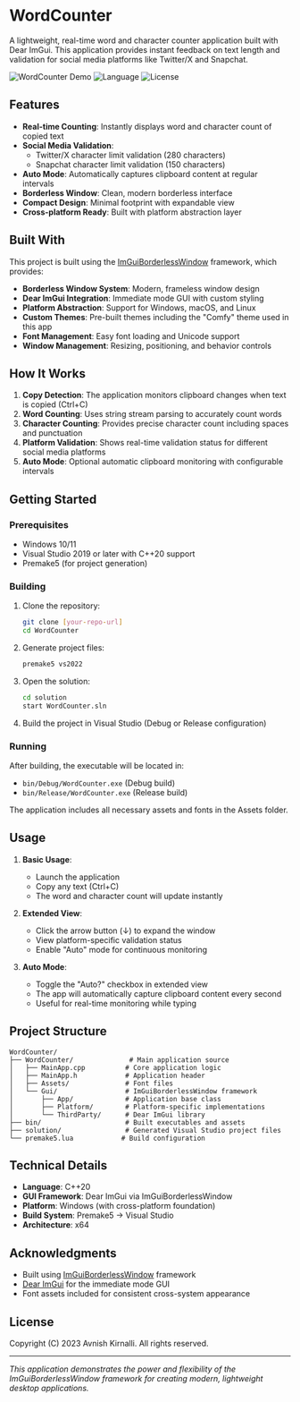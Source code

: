 # WordCounter

A lightweight, real-time word and character counter application built with Dear ImGui. This application provides instant feedback on text length and validation for social media platforms like Twitter/X and Snapchat.

![WordCounter Demo](https://img.shields.io/badge/Platform-Windows-blue) ![Language](https://img.shields.io/badge/Language-C%2B%2B20-orange) ![License](https://img.shields.io/badge/License-Copyright%202023%20Avnish%20Kirnalli-green)

## Features

- **Real-time Counting**: Instantly displays word and character count of copied text
- **Social Media Validation**: 
  - Twitter/X character limit validation (280 characters)
  - Snapchat character limit validation (150 characters)
- **Auto Mode**: Automatically captures clipboard content at regular intervals
- **Borderless Window**: Clean, modern borderless interface
- **Compact Design**: Minimal footprint with expandable view
- **Cross-platform Ready**: Built with platform abstraction layer

## Built With

This project is built using the [ImGuiBorderlessWindow](https://github.com/AvnishGameDev/ImGuiBorderlessWindow) framework, which provides:

- **Borderless Window System**: Modern, frameless window design
- **Dear ImGui Integration**: Immediate mode GUI with custom styling
- **Platform Abstraction**: Support for Windows, macOS, and Linux
- **Custom Themes**: Pre-built themes including the "Comfy" theme used in this app
- **Font Management**: Easy font loading and Unicode support
- **Window Management**: Resizing, positioning, and behavior controls

## How It Works

1. **Copy Detection**: The application monitors clipboard changes when text is copied (Ctrl+C)
2. **Word Counting**: Uses string stream parsing to accurately count words
3. **Character Counting**: Provides precise character count including spaces and punctuation
4. **Platform Validation**: Shows real-time validation status for different social media platforms
5. **Auto Mode**: Optional automatic clipboard monitoring with configurable intervals

## Getting Started

### Prerequisites

- Windows 10/11
- Visual Studio 2019 or later with C++20 support
- Premake5 (for project generation)

### Building

1. Clone the repository:
   ```bash
   git clone [your-repo-url]
   cd WordCounter
   ```

2. Generate project files:
   ```bash
   premake5 vs2022
   ```

3. Open the solution:
   ```bash
   cd solution
   start WordCounter.sln
   ```

4. Build the project in Visual Studio (Debug or Release configuration)

### Running

After building, the executable will be located in:
- `bin/Debug/WordCounter.exe` (Debug build)
- `bin/Release/WordCounter.exe` (Release build)

The application includes all necessary assets and fonts in the Assets folder.

## Usage

1. **Basic Usage**: 
   - Launch the application
   - Copy any text (Ctrl+C)
   - The word and character count will update instantly

2. **Extended View**:
   - Click the arrow button (↓) to expand the window
   - View platform-specific validation status
   - Enable "Auto" mode for continuous monitoring

3. **Auto Mode**:
   - Toggle the "Auto?" checkbox in extended view
   - The app will automatically capture clipboard content every second
   - Useful for real-time monitoring while typing

## Project Structure

```
WordCounter/
├── WordCounter/              # Main application source
│   ├── MainApp.cpp          # Core application logic
│   ├── MainApp.h            # Application header
│   ├── Assets/              # Font files
│   └── Gui/                 # ImGuiBorderlessWindow framework
│       ├── App/             # Application base class
│       ├── Platform/        # Platform-specific implementations
│       └── ThirdParty/      # Dear ImGui library
├── bin/                     # Built executables and assets
├── solution/                # Generated Visual Studio project files
└── premake5.lua            # Build configuration
```

## Technical Details

- **Language**: C++20
- **GUI Framework**: Dear ImGui via ImGuiBorderlessWindow
- **Platform**: Windows (with cross-platform foundation)
- **Build System**: Premake5 → Visual Studio
- **Architecture**: x64

## Acknowledgments

- Built using [ImGuiBorderlessWindow](https://github.com/AvnishGameDev/ImGuiBorderlessWindow) framework
- [Dear ImGui](https://github.com/ocornut/imgui) for the immediate mode GUI
- Font assets included for consistent cross-system appearance

## License

Copyright (C) 2023 Avnish Kirnalli. All rights reserved.

---

*This application demonstrates the power and flexibility of the ImGuiBorderlessWindow framework for creating modern, lightweight desktop applications.*
